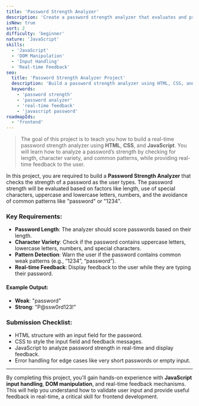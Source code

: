 ```yaml
---
title: 'Password Strength Analyzer'
description: 'Create a password strength analyzer that evaluates and provides feedback on the strength of a user’s password in real-time using JavaScript.'
isNew: true
sort: 2
difficulty: 'beginner'
nature: 'JavaScript'
skills:
  - 'JavaScript'
  - 'DOM Manipulation'
  - 'Input Handling'
  - 'Real-time Feedback'
seo:
  title: 'Password Strength Analyzer Project'
  description: 'Build a password strength analyzer using HTML, CSS, and JavaScript that provides real-time feedback on the strength of a user’s password.'
  keywords:
    - 'password strength'
    - 'password analyzer'
    - 'real-time feedback'
    - 'javascript password'
roadmapIds:
  - 'frontend'
---
```


> The goal of this project is to teach you how to build a real-time password strength analyzer using **HTML**, **CSS**, and **JavaScript**. You will learn how to analyze a password’s strength by checking for length, character variety, and common patterns, while providing real-time feedback to the user.

In this project, you are required to build a **Password Strength Analyzer** that checks the strength of a password as the user types. The password strength will be evaluated based on factors like length, use of special characters, uppercase and lowercase letters, numbers, and the avoidance of common patterns like "password" or "1234".

### Key Requirements:

- **Password Length**: The analyzer should score passwords based on their length.
- **Character Variety**: Check if the password contains uppercase letters, lowercase letters, numbers, and special characters.
- **Pattern Detection**: Warn the user if the password contains common weak patterns (e.g., “1234”, “password”).
- **Real-time Feedback**: Display feedback to the user while they are typing their password.

#### Example Output:

- **Weak**: "password"
- **Strong**: "P@ssw0rd123!"

### Submission Checklist:

- HTML structure with an input field for the password.
- CSS to style the input field and feedback messages.
- JavaScript to analyze password strength in real-time and display feedback.
- Error handling for edge cases like very short passwords or empty input.

<hr />

By completing this project, you'll gain hands-on experience with **JavaScript input handling**, **DOM manipulation**, and real-time feedback mechanisms. This will help you understand how to validate user input and provide useful feedback in real-time, a critical skill for frontend development.
